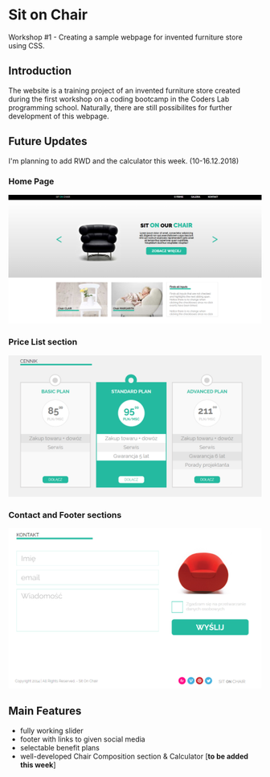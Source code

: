 # Sit on Chair
Workshop #1 - Creating a sample webpage for invented furniture store using CSS.

## Introduction

The website is a training project of an invented furniture store created during the first workshop on a coding bootcamp in the Coders Lab programming school. Naturally, there are still possibilites for further development of this webpage.

## Future Updates

I'm planning to add RWD and the calculator this week. (10-16.12.2018)

### Home Page

![Home Page screenshot](images/Screenshots/front_page.png?raw=true "Home Page")

### Price List section

![Price List section screenshot](images/Screenshots/price_list.png?raw=true "Price List section")

### Contact and Footer sections

![Contact and Footer sections screenshot](images/Screenshots/contact_form.png?raw=true "Contact and Footer sections")

## Main Features

* fully working slider
* footer with links to given social media
* selectable benefit plans 
* well-developed Chair Composition section & Calculator [<b>to be added this week</b>]
